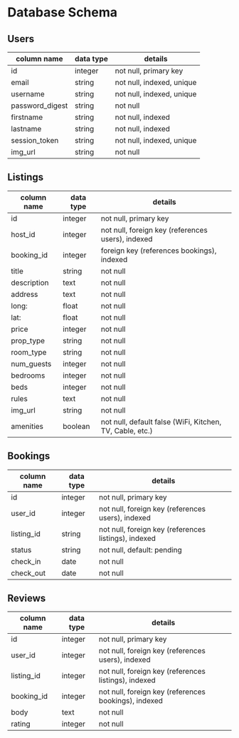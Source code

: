# Database Schema

## Users

column name     | data type | details
----------------|-----------|-----------------------
id              | integer   | not null, primary key
email           | string    | not null, indexed, unique
username        | string    | not null, indexed, unique
password_digest | string    | not null
firstname       | string    | not null, indexed
lastname        | string    | not null, indexed
session_token   | string    | not null, indexed, unique
img_url         | string    | not null

## Listings

column name     | data type | details
----------------|-----------|-----------------------
id              | integer   | not null, primary key
host_id         | integer   | not null, foreign key (references users), indexed
booking_id      | integer   | foreign key (references bookings), indexed
title           | string    | not null
description     | text      | not null
address         | text      | not null
long:           | float     | not null
lat:            | float     | not null
price           | integer   | not null
prop_type       | string    | not null
room_type       | string    | not null
num_guests      | integer   | not null
bedrooms        | integer   | not null
beds            | integer   | not null
rules           | text      | not null
img_url         | string    | not null
amenities       | boolean   | not null, default false (WiFi, Kitchen, TV, Cable, etc.)

## Bookings

column name     | data type | details
----------------|-----------|-----------------------
id              | integer   | not null, primary key
user_id         | integer   | not null, foreign key (references users), indexed
listing_id      | string    | not null, foreign key (references listings), indexed
status          | string    | not null, default: pending
check_in        | date      | not null
check_out       | date      | not null

## Reviews

column name     | data type | details
----------------|-----------|-----------------------
id              | integer   | not null, primary key
user_id         | integer   | not null, foreign key (references users), indexed
listing_id      | integer   | not null, foreign key (references listings), indexed
booking_id      | integer   | not null, foreign key (references bookings), indexed
body            | text      | not null
rating          | integer   | not null